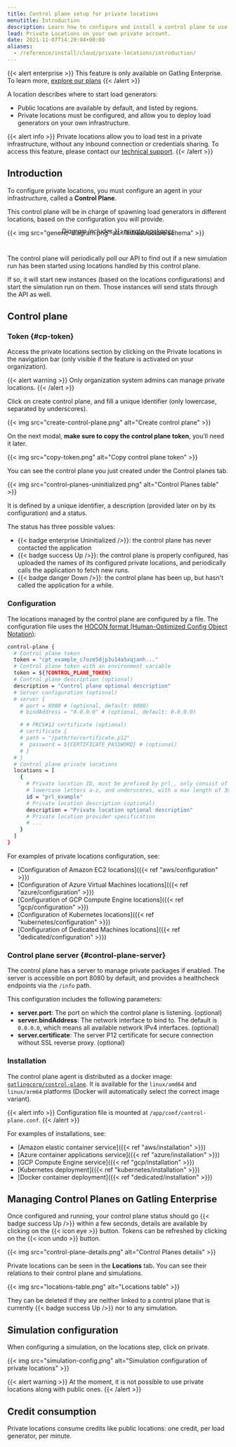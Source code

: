 ```yaml
---
title: Control plane setup for private locations
menutitle: Introduction
description: Learn how to configure and install a control plane to use Private Locations for Gatling Enterprise.
lead: Private Locations on your own private account.
date: 2021-11-07T14:29:04+00:00
aliases:
  - /reference/install/cloud/private-locations/introduction/
---
```


{{< alert enterprise >}}
This feature is only available on Gatling Enterprise. To learn more, [explore our plans](https://gatling.io/pricing?utm_source=docs)
{{< /alert >}}

A location describes where to start load generators:

- Public locations are available by default, and listed by regions.
- Private locations must be configured, and allow you to deploy load generators on your own infrastructure.

{{< alert info >}}
Private locations allow you to load test in a private infrastructure, without any inbound connection or credentials sharing.
To access this feature, please contact our [technical support](https://gatlingcorp.atlassian.net/servicedesk/customer/portal/8/group/12/create/90?summary=Private+Locations&description=Contact%20email%3A%20%3Cemail%3E%0A%0AHello%2C%20we%20would%20like%20to%20enable%20the%20private%20locations%20feature%20on%20our%20organization.).
{{< /alert >}}

## Introduction

To configure private locations, you must configure an agent in your infrastructure, called a **Control Plane**.

This control plane will be in charge of spawning load generators in different locations, based on the configuration
you will provide.


{{< img src="generic-diagram.png" alt="Infrastructure schema" >}}
<div style="text-align: center; margin-top: -2.5em;">
  <p><em>Diagram includes <a href={{< ref "private-packages" >}}>private packages</a></em></p>
</div>
<br>

The control plane will periodically poll our API to find out if a new simulation run has been started using locations handled by this control plane.

If so, it will start new instances (based on the locations configurations) and start the simulation run on them. 
Those instances will send stats through the API as well.

## Control plane

### Token {#cp-token}

Access the private locations section by clicking on the Private locations in the navigation bar (only visible if the feature is activated on your organization).

{{< alert warning >}}
Only organization system admins can manage private locations.
{{< /alert >}}

Click on create control plane, and fill a unique identifier (only lowercase, separated by underscores).

{{< img src="create-control-plane.png" alt="Create control plane" >}}

On the next modal, **make sure to copy the control plane token**, you’ll need it later.

{{< img src="copy-token.png" alt="Copy control plane token" >}}

You can see the control plane you just created under the Control planes tab.

{{< img src="control-planes-uninitialized.png" alt="Control Planes table" >}}

It is defined by a unique identifier, a description (provided later on by its configuration) and a status.

The status has three possible values:
- {{< badge enterprise Uninitialized />}}: the control plane has never contacted the application
- {{< badge success Up />}}: the control plane is properly configured, has uploaded the names of its configured private locations, and periodically calls the application to fetch new runs.
- {{< badge danger Down />}}: the control plane has been up, but hasn't called the application for a while.

### Configuration

The locations managed by the control plane are configured by a file.
The configuration file uses the [HOCON format (Human-Optimized Config Object Notation)](https://github.com/lightbend/config/blob/master/HOCON.md):

```bash
control-plane {
  # Control plane token
  token = "cpt_example_c7oze5djp3u14a5xqjanh..."
  # Control plane token with an environment variable
  token = ${?CONTROL_PLANE_TOKEN}
  # Control plane description (optional)
  description = "Control plane optional description"
  # Server configuration (optional)
  # server {
    # port = 8080 # (optional, default: 8080)
    # bindAddress = "0.0.0.0" # (optional, default: 0.0.0.0)

    # # PKCS#12 certificate (optional)
    # certificate {
    # path = "/path/to/certificate.p12"
    #  password = ${CERTIFICATE_PASSWORD} # (optional)
    # }
  # }
  # Control plane private locations
  locations = [
    {
      # Private location ID, must be prefixed by prl_, only consist of numbers 0-9, 
      # lowercase letters a-z, and underscores, with a max length of 30 characters
      id = "prl_example"
      # Private location description (optional)
      description = "Private location optional description"
      # Private location provider specification
      # ...
    }
  ]
}
```

For examples of private locations configuration, see:
* [Configuration of Amazon EC2 locations]({{< ref "aws/configuration" >}})
* [Configuration of Azure Virtual Machines locations]({{< ref "azure/configuration" >}})
* [Configuration of GCP Compute Engine locations]({{< ref "gcp/configuration" >}})
* [Configuration of Kubernetes locations]({{< ref "kubernetes/configuration" >}})
* [Configuration of Dedicated Machines locations]({{< ref "dedicated/configuration" >}})

### Control plane server {#control-plane-server}

The control plane has a server to manage private packages if enabled.
The server is accessible on port 8080 by default, and provides a healthcheck endpoints via the `/info` path.

This configuration includes the following parameters:
- **server.port**: The port on which the control plane is listening. (optional)
- **server.bindAddress**: The network interface to bind to. The default is `0.0.0.0`, which means all available network IPv4 interfaces. (optional)
- **server.certificate**: The server P12 certificate for secure connection without SSL reverse proxy. (optional)

### Installation

The control plane agent is distributed as a docker image: [`gatlingcorp/control-plane`](https://hub.docker.com/r/gatlingcorp/control-plane). It is available for the `linux/amd64` and `linux/arm64` platforms (Docker will automatically select the correct image variant).

{{< alert info >}}
Configuration file is mounted at `/app/conf/control-plane.conf`.
{{< /alert >}}

For examples of installations, see:
* [Amazon elastic container service]({{< ref "aws/installation" >}})
* [Azure container applications service]({{< ref "azure/installation" >}})
* [GCP Compute Engine service]({{< ref "gcp/installation" >}})
* [Kubernetes deployment]({{< ref "kubernetes/installation" >}})
* [Docker container deployment]({{< ref "dedicated/installation" >}})

## Managing Control Planes on Gatling Enterprise

Once configured and running, your control plane status should go {{< badge success Up />}} within a few seconds,
details are available by clicking on the {{< icon eye >}} button.
Tokens can be refreshed by clicking on the {{< icon undo >}} button.

{{< img src="control-plane-details.png" alt="Control Planes details" >}}

Private locations can be seen in the **Locations** tab.
You can see their relations to their control plane and simulations.

{{< img src="locations-table.png" alt="Locations table" >}}

They can be deleted if they are neither linked to a control plane that is currently {{< badge success Up />}} nor to any
simulation.

## Simulation configuration

When configuring a simulation, on the locations step, click on private.

{{< img src="simulation-config.png" alt="Simulation configuration of private locations" >}}

{{< alert warning >}}
At the moment, it is not possible to use private locations along with public ones.
{{< /alert >}}

## Credit consumption

Private locations consume credits like public locations: one credit, per load generator, per minute.
